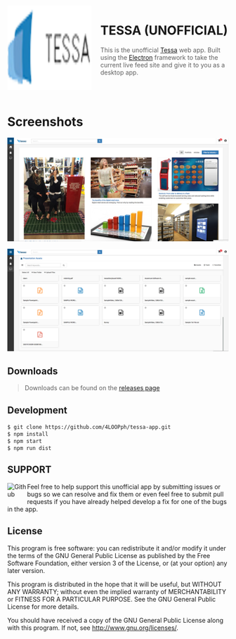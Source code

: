 <img src="https://raw.githubusercontent.com/4LOOPph/tessa-app/master/build/tessa-png.png" align="left" width="192px" height="192px"/>
<img align="left" width="0" height="192px" hspace="10"/>

# TESSA (UNOFFICIAL)
> This is the unofficial [Tessa](https://creator.ionic.io/) web app. Built using the [Electron](http://electron.atom.io) framework to take the current live feed site and give it to you as a desktop app.

<br>
<br>

# Screenshots

[<img alt='Ionic Creator' src="https://raw.githubusercontent.com/4LOOPph/tessa-app/master/build/1.png">](https://github.com/4LOOPph/tessa-app/releases)

[<img alt='Ionic Creator' src="https://raw.githubusercontent.com/4LOOPph/tessa-app/master/build/2.png">](https://github.com/4LOOPph/tessa-app/releases)

## Downloads
> Downloads can be found on the [releases page](https://github.com/4LOOPph/tessa-app/releases)

## Development

```
$ git clone https://github.com/4LOOPph/tessa-app.git
$ npm install
$ npm start
$ npm run dist
```

## SUPPORT

[<img width='45' height="45" align='left' alt='Github' src="https://upload.wikimedia.org/wikipedia/commons/9/91/Octicons-mark-github.svg">](https://github.com/4LOOPph/tessa-app) Feel free to help support this unofficial app by submitting issues or bugs so we can resolve and fix them or even feel free to submit pull requests if you have already helped develop a fix for one of the bugs in the app.

## License

This program is free software: you can redistribute it and/or modify
it under the terms of the GNU General Public License as published by
the Free Software Foundation, either version 3 of the License, or
(at your option) any later version.

This program is distributed in the hope that it will be useful,
but WITHOUT ANY WARRANTY; without even the implied warranty of
MERCHANTABILITY or FITNESS FOR A PARTICULAR PURPOSE.  See the
GNU General Public License for more details.

You should have received a copy of the GNU General Public License
along with this program.  If not, see <http://www.gnu.org/licenses/>.

